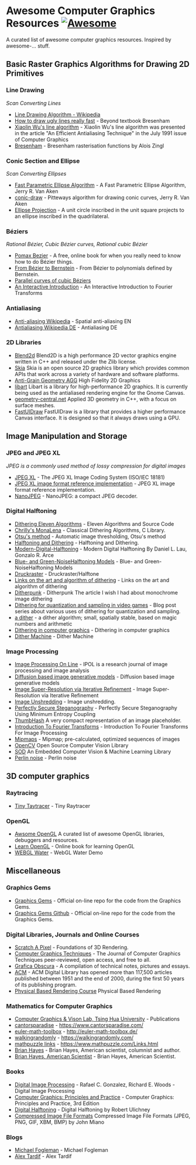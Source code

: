 # Awesome Computer Graphics Resources [![Awesome](https://awesome.re/badge.svg)](https://awesome.re)

A curated list of awesome computer graphics resources. Inspired by awesome-... stuff.

## Basic Raster Graphics Algorithms for Drawing 2D Primitives

### Line Drawing
*Scan Converting Lines*

* [Line Drawing Algorithm - Wikipedia](https://en.wikipedia.org/wiki/Line_drawing_algorithm)
* [How to draw ugly lines really fast](https://cohost.org/tomforsyth/post/648716-how-to-draw-ugly-lin) - Beyond textbook Bresenham
* [Xiaolin Wu's line algorithm](https://en.wikipedia.org/wiki/Xiaolin_Wu%27s_line_algorithm) - Xiaolin Wu's line algorithm was presented in the article "An Efficient Antialiasing Technique" in the July 1991 issue of Computer Graphics
* [Bresenham](https://github.com/w8r/bresenham-zingl) - Bresenham rasterisation functions by Alois Zingl

### Conic Section and Ellipse
*Scan Converting Ellipses*

* [Fast Parametric Ellipse Algorithm](https://arxiv.org/abs/2009.03434) - A Fast Parametric Ellipse Algorithm, Jerry R. Van Aken
* [conic-draw](https://github.com/jvanaken1/conic-draw) - Pitteways algorithm for drawing conic curves, Jerry R. Van Aken
* [Ellipse Projection](https://static.laszlokorte.de/quad/) - A unit circle inscribed in the unit square projects to an ellipse inscribed in the quadrilateral.

### Béziers
*Rational Bézier, Cubic Bézier curves, Rational cubic Bézier*

* [Pomax Bezier](https://pomax.github.io/bezierinfo/) - A free, online book for when you really need to know how to do Bézier things.
* [From Bézier to Bernstein](http://www.ams.org/publicoutreach/feature-column/fcarc-bezier) - From Bézier to polynomials defined by Bernstein.
* [Parallel curves of cubic Béziers](https://raphlinus.github.io/curves/2022/09/09/parallel-beziers.html)
* [An Interactive Introduction](https://www.jezzamon.com/fourier/) - An Interactive Introduction to Fourier Transforms


### Antialiasing

* [Anti-aliasing Wikipedia](https://en.wikipedia.org/wiki/Spatial_anti-aliasing) - Spatial anti-aliasing EN
* [Antialiasing Wikipedia DE](https://de.wikipedia.org/wiki/Antialiasing_(Computergrafik)) - Antialiasing DE

### 2D Libraries

* [Blend2d](https://github.com/blend2d/blend2d) Blend2D is a high performance 2D vector graphics engine written in C++ and released under the Zlib license.
* [Skia](https://skia.org/) Skia is an open source 2D graphics library which provides common APIs that work across a variety of hardware and software platforms.
* [Anti-Grain Geometry AGG](https://agg.sourceforge.net) High Fidelity 2D Graphics
* [libart](https://levien.com/libart/) Libart is a library for high-performance 2D graphics. It is currently being used as the antialiased rendering engine for the Gnome Canvas.
* [geometry-central.net](https://github.com/nmwsharp/geometry-central) Applied 3D geometry in C++, with a focus on surface meshes.
* [FastUIDraw](https://github.com/intel/fastuidraw) FastUIDraw is a library that provides a higher performance Canvas interface. It is designed so that it always draws using a GPU.

## Image Manipulation and Storage

### JPEG and JPEG XL
*JPEG is a commonly used method of lossy compression for digital images*

* [JPEG XL](https://jpeg.org/jpegxl/) - The JPEG XL Image Coding System (ISO/IEC 18181) 
* [JPEG XL image format reference implementation](https://gitlab.com/wg1/jpeg-xl) - JPEG XL image format reference implementation.
* [NanoJPEG](https://keyj.emphy.de/nanojpeg/) - NanoJPEG: a compact JPEG decoder.


### Digital Halftoning

* [Dithering Eleven Algorithms](https://tannerhelland.com/2012/12/28/dithering-eleven-algorithms-source-code.html) - Eleven Algorithms and Source Code
* [Chrilly's MonaLena](https://github.com/DonChr/MonaLena) - Classical Dithering Algorithms, C Library.
* [Otsu's method](https://en.wikipedia.org/wiki/Otsu%27s_method) - Automatic image thresholding, Otsu's method
* [Halftoning and Dithering](https://photo.stackexchange.com/questions/5779/what-is-the-difference-between-halftoning-and-dithering) - Halftoning and Dithering.
* [Modern-Digital-Halftoning](https://www.routledge.com/Modern-Digital-Halftoning/Lau-Arce/p/book/9781420047530) - Modern Digital Halftoning By Daniel L. Lau, Gonzalo R. Arce
* [Blue- and Green-NoiseHalftoning Models](https://www.researchgate.net/publication/3321489_Blue_and_green_noise_halftoning_models) - Blue- and Green-NoiseHalftoning Models
* [Druckraster](https://de.wikipedia.org/wiki/Druckraster) - Druckraster/Halftone
* [Links on the art and algorithm of dithering](https://dbohdan.com/wiki/dithering) - Links on the art and algorithm of dithering
* [Ditherpunk](https://surma.dev/things/ditherpunk/) - Ditherpunk  The article I wish I had about monochrome image dithering 
* [Dithering for quantization and sampling in video games](https://bartwronski.com/2016/10/30/dithering-in-games-mini-series/) - Blog post series about various uses of dithering for quantization and sampling.
* [a dither](http://pippin.gimp.org/a_dither/) - a dither algorithm; small, spatially stable, based on magic numbers and arithmetic
* [Dithering in computer graphics](http://extremelearning.com.au/unreasonable-effectiveness-of-quasirandom-sequences/#dither) - Dithering in computer graphics
* [Dither Machine](https://lunarlabs.itch.io/dither-machine) - Dither Machine

### Image Processing

* [Image Processing On Line](http://www.ipol.im/) - IPOL is a research journal of image processing and image analysis
* [Diffusion based image generative models](https://chitwansaharia.github.io/) - Diffusion based image generative models 
* [Image Super-Resolution via Iterative Refinement](https://iterative-refinement.github.io/) - Image Super-Resolution via Iterative Refinement
* [Image Unshredding](https://github.com/robinhouston/image-unshredding) - Image unshredding.
* [Perfectly Secure Steganography](https://arxiv.org/abs/2210.14889) - Perfectly Secure Steganography Using Minimum Entropy Coupling
* [ThumbHash](https://evanw.github.io/thumbhash/) A very compact representation of an image placeholder.
* [Introduction To Fourier Transforms](https://www.cs.unm.edu/~brayer/vision/fourier.html) - Introduction To Fourier Transforms For Image Processing
* [Mipmaps](https://en.wikipedia.org/wiki/Mipmap) - Mipmap; pre-calculated, optimized sequences of images
* [OpenCV](https://opencv.org/) Open Source Computer Vision Library
* [SOD](https://sod.pixlab.io/articles/modern-image-processing-algorithms-implementation.html) An Embedded Computer Vision & Machine Learning Library
* [Perlin noise](https://en.wikipedia.org/wiki/Perlin_noise#cite_note-Perlin:1985:IS:325165.325247-2) - Perlin noise

## 3D computer graphics

### Raytracing

* [Tiny Taytracer](https://github.com/ssloy/tinyraytracer) - Tiny Raytracer 

### OpenGL

* [Awsome OpenGL](https://github.com/eug/awesome-opengl) A curated list of awesome OpenGL libraries, debuggers and resources.
* [Learn OpenGL](https://learnopengl.com/) - Online book for learning OpenGL
* [WEBGL Water](http://madebyevan.com/webgl-water/) - WebGL Water Demo

## Miscellaneous

### Graphics Gems

* [Graphics Gems](http://www.realtimerendering.com/resources/GraphicsGems/) - Official on-line repo for the code from the Graphics Gems.
* [Graphics Gems Github](https://github.com/erich666/GraphicsGems) - Official on-line repo for the code from the Graphics Gems.

### Digital Libraries, Journals and Online Courses

* [Scratch A Pixel](https://www.scratchapixel.com/) - Foundations of 3D Rendering.
* [Computer Graphics Techniques](http://jcgt.org/) - The Journal of Computer Graphics Techniques peer-reviewed, open access, and free to all.
* [Grafica Obscura](http://graficaobscura.com/) - A compilation of technical notes, pictures and essays.
* [ACM](https://www.acm.org/) - ACM Digital Library has opened more than 117,500 articles published between 1951 and the end of 2000, during the first 50 years of its publishing program.
* [Physical Based Rendering Course](https://blog.selfshadow.com/publications/) Physical Based Rendering

### Mathematics for Computer Graphics

* [Computer Graphics & Vison Lab, Tsing Hua University](https://cgv.cs.nthu.edu.tw/publications) - Publications
* [cantorsparadise](https://www.cantorsparadise.com/) - https://www.cantorsparadise.com/
* [euler-math-toolbox](http://euler-math-toolbox.de/) - http://euler-math-toolbox.de/
* [walkingrandomly](https://walkingrandomly.com/) - https://walkingrandomly.com/
* [mathpuzzle links](https://www.mathpuzzle.com/Links.html) - https://www.mathpuzzle.com/Links.html
* [Brian Hayes](http://bit-player.org/) - Brian Hayes, American scientist, columnist and author. 
* [Brian Hayes, American Scientist](https://www.americanscientist.org/author/brian_hayes) - Brian Hayes, American Scientist.

### Books

* [Digital Image Processing](https://sde.uoc.ac.in/sites/default/files/sde_videos/Digital%20Image%20Processing%203rd%20ed.%20-%20R.%20Gonzalez,%20R.%20Woods-ilovepdf-compressed.pdf) - Rafael C. Gonzalez, Richard E. Woods - Digital Image Processing
* [Computer Graphics: Principles and Practice](https://cgpp.net/about.xml) - Computer Graphics: Principles and Practice, 3rd Edition
* [Digital Halftoning](https://mitpress.mit.edu/9780262526470/digital-halftoning/) - Digital Halftoning by Robert Ulichney 
* [Compressed Image File Formats](https://books.google.at/books/about/Compressed_Image_File_Formats.html?id=_nJLvY757dQC&redir_esc=y) Compressed Image File Formats (JPEG, PNG, GIF, XBM, BMP) by John Miano 

### Blogs

* [Michael Fogleman](https://www.michaelfogleman.com/projects/) - Michael Fogleman
* [Alex Tardif](http://alextardif.com/LearningGraphics.html) - Alex Tardif
